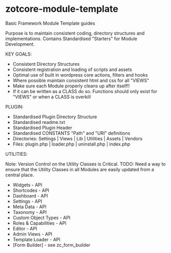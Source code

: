 zotcore-module-template
==============================

Basic Framework Module Template guides

Purpose is to maintain consistent coding, directory structures and implementations.
Contains Standardised "Starters" for Module Development.

KEY GOALS:

* Consistent Directory Structures
* Consistent registration and loading of scripts and assets
* Optimal use of built in wordpress core actions, filters and hooks
* Where possible maintain consistent html and css for all "VIEWS"
* Make sure each Module properly cleans up after itself!!
* If it can be written as a CLASS do so.  Functions should only exist for "VIEWS" or when a CLASS is overkill


PLUGIN: 

* Standardised Plugin Directory Structure
* Standardised readme.txt
* Standardised Plugin Header
* Standardised CONSTANTS "Path" and "URI" definitions
* Directories: Settings | Views | Lib | Utilities | Assets | Vendors
* Files: plugin.php | loader.php | uninstall.php | index.php


UTILITIES:

Note: Version Control on the Utility Classes is Critical.
TODO: Need a way to ensure that the Utility Classes in all Modules are easily updated from a central place.
      
* Widgets - API
* Shortcodes - API 
* Dashboard - API 
* Settings - API 
* Meta Data - API
* Taxonomy - API
* Custom Object Types - API
* Roles & Capabilities - API
* Editor - API
* Admin Views - API
* Template Loader -  API
* [Form Builder] - see zc_form_builder
